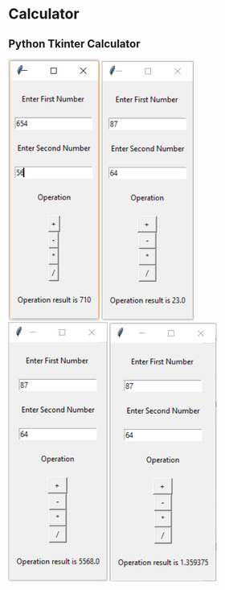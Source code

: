 # Calculator

## Python Tkinter Calculator

![](addition_screenshot.PNG)
![](subtraction_test.PNG)
![](multiply_test.PNG)
![](division_test.PNG)
